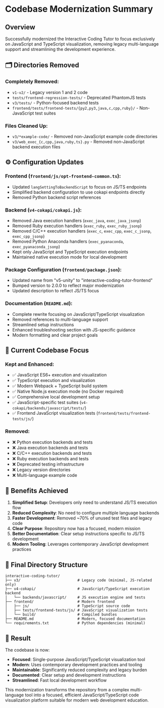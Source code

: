 # Codebase Modernization Summary

## Overview

Successfully modernized the Interactive Coding Tutor to focus exclusively on JavaScript and TypeScript visualization, removing legacy multi-language support and streamlining the development experience.

## 🗂️ Directories Removed

### Completely Removed:

- `v1-v2/` - Legacy version 1 and 2 code
- `tests/frontend-regression-tests/` - Deprecated PhantomJS tests
- `v3/tests/` - Python-focused backend tests
- `frontend/tests/frontend-tests/{py2,py3,java,c,cpp,ruby}/` - Non-JavaScript test suites

### Files Cleaned Up:

- `v3/*example-code/` - Removed non-JavaScript example code directories
- `v3/web_exec_{c,cpp,java,ruby,ts}.py` - Removed non-JavaScript backend execution files

## ⚙️ Configuration Updates

### Frontend (`frontend/js/opt-frontend-common.ts`):

- Updated `langSettingToBackendScript` to focus on JS/TS endpoints
- Simplified backend configuration to use cokapi endpoints directly
- Removed Python backend script references

### Backend (`v4-cokapi/cokapi.js`):

- Removed Java execution handlers (`exec_java`, `exec_java_jsonp`)
- Removed Ruby execution handlers (`exec_ruby`, `exec_ruby_jsonp`)
- Removed C/C++ execution handlers (`exec_c`, `exec_cpp`, `exec_c_jsonp`, `exec_cpp_jsonp`)
- Removed Python Anaconda handlers (`exec_pyanaconda`, `exec_pyanaconda_jsonp`)
- Kept only JavaScript and TypeScript execution endpoints
- Maintained native execution mode for local development

### Package Configuration (`frontend/package.json`):

- Updated name from "v5-unity" to "interactive-coding-tutor-frontend"
- Bumped version to 2.0.0 to reflect major modernization
- Updated description to reflect JS/TS focus

### Documentation (`README.md`):

- Complete rewrite focusing on JavaScript/TypeScript visualization
- Removed references to multi-language support
- Streamlined setup instructions
- Enhanced troubleshooting section with JS-specific guidance
- Modern formatting and clear project goals

## 🎯 Current Codebase Focus

### Kept and Enhanced:

- ✅ JavaScript ES6+ execution and visualization
- ✅ TypeScript execution and visualization
- ✅ Modern Webpack + TypeScript build system
- ✅ Native Node.js execution mode (no Docker required)
- ✅ Comprehensive local development setup
- ✅ JavaScript-specific test suites (`v4-cokapi/backends/javascript/tests/`)
- ✅ Frontend JavaScript visualization tests (`frontend/tests/frontend-tests/js/`)

### Removed:

- ❌ Python execution backends and tests
- ❌ Java execution backends and tests
- ❌ C/C++ execution backends and tests
- ❌ Ruby execution backends and tests
- ❌ Deprecated testing infrastructure
- ❌ Legacy version directories
- ❌ Multi-language example code

## 🚀 Benefits Achieved

1. **Simplified Setup**: Developers only need to understand JS/TS execution flow
2. **Reduced Complexity**: No need to configure multiple language backends
3. **Faster Development**: Removed ~70% of unused test files and legacy code
4. **Clear Purpose**: Repository now has a focused, modern mission
5. **Better Documentation**: Clear setup instructions specific to JS/TS development
6. **Modern Tooling**: Leverages contemporary JavaScript development practices

## 📁 Final Directory Structure

```
interactive-coding-tutor/
├── v3/                          # Legacy code (minimal, JS-related only)
├── v4-cokapi/                   # JavaScript/TypeScript execution backend
│   └── backends/javascript/     # JS execution engine and tests
├── frontend/                    # Modern frontend
│   ├── js/                      # TypeScript source code
│   ├── tests/frontend-tests/js/ # JavaScript visualization tests
│   └── build/                   # Compiled bundles
├── README.md                    # Modern, focused documentation
└── requirements.txt             # Python dependencies (minimal)
```

## 🎉 Result

The codebase is now:

- **Focused**: Single-purpose JavaScript/TypeScript visualization tool
- **Modern**: Uses contemporary development practices and tooling
- **Maintainable**: Significantly reduced complexity and legacy burden
- **Documented**: Clear setup and development instructions
- **Streamlined**: Fast local development workflow

This modernization transforms the repository from a complex multi-language tool into a focused, efficient JavaScript/TypeScript code visualization platform suitable for modern web development education.
